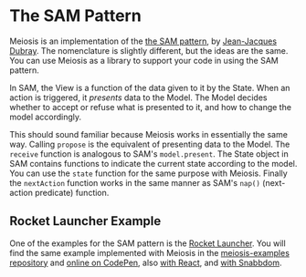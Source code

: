 # The SAM Pattern

Meiosis is an implementation of the [the SAM pattern](http://sam.js.org), by [Jean-Jacques Dubray](http://www.ebpml.org/about). The nomenclature is slightly different, but the ideas are the same. You can use Meiosis as a library to support your code in using the SAM pattern.

In SAM, the View is a function of the data given to it by the State. When an action is triggered, it *presents* data to the Model. The Model decides whether to accept or refuse what is presented to it, and how to change the model accordingly.

This should sound familiar because Meiosis works in essentially the same way. Calling `propose` is the equivalent of presenting data to the Model. The `receive` function is analogous to SAM's `model.present`. The State object in SAM contains functions to indicate the current state according to the model. You can use the `state` function for the same purpose with Meiosis. Finally the `nextAction` function works in the same manner as SAM's `nap()` (next-action predicate) function.

## Rocket Launcher Example

One of the examples for the SAM pattern is the [Rocket Launcher](https://bitbucket.org/snippets/jdubray/9dgKp/sam-sample). You will find the same example implemented with Meiosis in the [meiosis-examples repository](https://github.com/foxdonut/meiosis-examples/tree/v0.9.0/examples/rocket-launcher) and [online on CodePen](http://codepen.io/foxdonut/pen/pbJRrK?editors=1010), also [with React](http://codepen.io/foxdonut/pen/PzqOGG?editors=1010), and [with Snabbdom](http://codepen.io/foxdonut/pen/rLVRPR?editors=1010).
